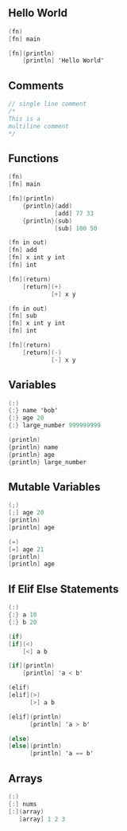 ## Hello World

```v
(fn)
[fn] main

[fn](println)
    [println] 'Hello World'
```

## Comments

```v
// single line comment
/*
This is a
multiline comment
*/
```

## Functions

```v
(fn)
[fn] main

[fn](println)
    {println}(add)
             [add] 77 33
    {println}(sub)
             [sub] 100 50

(fn in out)
[fn] add
[fn] x int y int
[fn] int

[fn](return)
    [return](+)
            [+] x y

(fn in out)
[fn] sub
[fn] x int y int
[fn] int

[fn](return)
    [return](-)
            [-] x y
```

## Variables        

```v
(:)
{:} name 'bob'
{:} age 20
{:} large_number 999999999

(println)
{println} name
{println} age
{println} large_number
```

## Mutable Variables

```v
(;)
[;] age 20
(println)
[println] age

(=)
[=] age 21
(println)
[println] age
```

## If Elif Else Statements

```v
(:)
{:} a 10
{:} b 20

(if)
[if](<)
    [<] a b

[if](println)
    [println] 'a < b'

(elif)
[elif](>)
      [>] a b

[elif](println)
      [println] 'a > b'

(else)
[else](println)
      [println] 'a == b'
```

## Arrays

```v
(:)
[:] nums
[:](array)
   [array] 1 2 3
```

